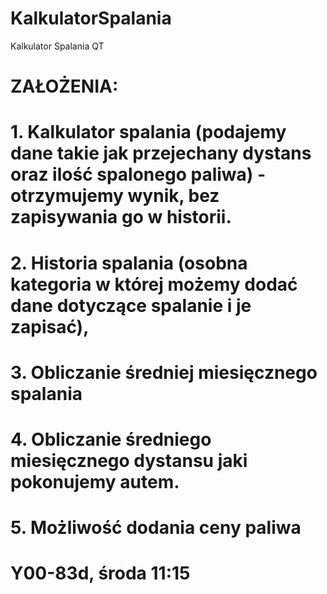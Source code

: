 # KalkulatorSpalania
Kalkulator Spalania QT
# ZAŁOŻENIA:
# 1. Kalkulator spalania (podajemy dane takie jak przejechany dystans oraz ilość spalonego paliwa) - otrzymujemy wynik, bez zapisywania go w historii.
# 2. Historia spalania (osobna kategoria w której możemy dodać dane dotyczące spalanie i je zapisać),
# 3. Obliczanie średniej miesięcznego spalania
# 4. Obliczanie średniego miesięcznego dystansu jaki pokonujemy autem.
# 5. Możliwość dodania ceny paliwa

# Y00-83d, środa 11:15

